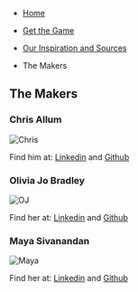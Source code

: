 - [Home](https://ctallum.github.io/softdes-game-project/)

- [Get the Game](installation.md)

- [Our Inspiration and Sources](sources.md)

- The Makers

## The Makers

### Chris Allum
![Chris](https://user-images.githubusercontent.com/25769132/102371442-301b5100-3f8c-11eb-95a3-c145a4c6ace7.png)

Find him at: [Linkedin](https://www.linkedin.com/in/chris-allum/) and [Github](https://github.com/ctallum)

### Olivia Jo Bradley
![OJ](https://user-images.githubusercontent.com/25769132/102374449-5b536f80-3f8f-11eb-8a03-3d77ec25359f.png)

Find her at: [Linkedin](https://www.linkedin.com/in/oliviajobradley/) and [Github](https://github.com/oliviajobradley)

### Maya Sivanandan
![Maya](https://user-images.githubusercontent.com/25769132/102371997-c5b6e080-3f8c-11eb-9c66-01f970cbb9c8.jpg)

Find her at: [Linkedin](https://www.linkedin.com/in/mayasivanandan/) and [Github](https://github.com/MayaSimone)
